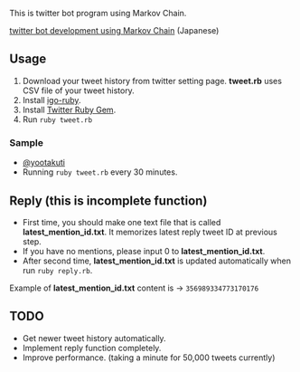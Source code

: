 This is twitter bot program using Markov Chain.

[twitter bot development using Markov Chain](http://blog.takuti.me/twitter-bot/) (Japanese)

## Usage
1. Download your tweet history from twitter setting page. **tweet.rb** uses CSV file of your tweet history.
2. Install [igo-ruby](https://github.com/kyow/igo-ruby).
3. Install [Twitter Ruby Gem](https://github.com/sferik/twitter).
4. Run `ruby tweet.rb`

### Sample
- [@yootakuti](https://twitter.com/yootakuti)
- Running `ruby tweet.rb` every 30 minutes.

## Reply (this is incomplete function)
- First time, you should make one text file that is called **latest\_mention\_id.txt**. It memorizes latest reply tweet ID at previous step.
- If you have no mentions, please input 0 to **latest\_mention\_id.txt**.
- After second time, **latest_mention_id.txt** is updated automatically when run `ruby reply.rb`.

Example of **latest\_mention\_id.txt** content is -> `356989334773170176`

## TODO
- Get newer tweet history automatically.
- Implement reply function completely.
- Improve performance. (taking a minute for 50,000 tweets currently)
